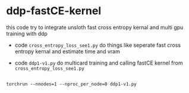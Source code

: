 # ddp-fastCE-kernel

this code try to integrate unsloth fast cross entropy kernal and multi gpu training with ddp


* code `cross_entropy_loss_see1.py` do things like seperate fast cross entropy kernal and estimate time and vram  

* code `ddp1-v1.py`   do multicard training and calling fastCE kernel from `cross_entropy_loss_see1.py`
  

```

torchrun --nnodes=1 --nproc_per_node=8 ddp1-v1.py


```
